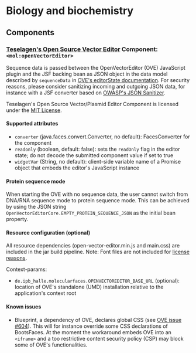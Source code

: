 # Biology and biochemistry

## Components

### [Teselagen's Open Source Vector Editor](https://github.com/TeselaGen/openVectorEditor) Component: `<mol:openVectorEditor>`

Sequence data is passed between the OpenVectorEditor (OVE) JavaScript plugin and the JSF backing bean as JSON object in the data model described by `sequenceData` in [OVE's editorState documentation](https://github.com/TeselaGen/openVectorEditor#editorstate). For security reasons, please consider sanitizing incoming and outgoing JSON data, for instance with a JSF converter based on [OWASP's JSON Sanitizer](https://github.com/OWASP/json-sanitizer).

Teselagen's Open Source Vector/Plasmid Editor Component is licensed under the [MIT License](https://github.com/TeselaGen/openVectorEditor/blob/master/LICENSE).

#### Supported attributes

* `converter` (java.faces.convert.Converter, no default): FacesConverter for the component
* `readonly` (boolean, default: false): sets the `readOnly` flag in the editor state; do not decode the submitted component value if set to true
* `widgetVar` (String, no default): client-side variable name of a Promise object that embeds the editor's JavaScript instance

#### Protein sequence mode

When starting the OVE with no sequence data, the user cannot switch from DNA/RNA sequence mode to protein sequence mode. This can be achieved by using the JSON string `OpenVectorEditorCore.EMPTY_PROTEIN_SEQUENCE_JSON` as the initial bean property.

#### Resource configuration (optional)

All resource dependencies (open-vector-editor.min.js and main.css) are included in the jar build pipeline. Note: Font files are not included for [license reasons](https://github.com/TeselaGen/openVectorEditor/issues/749#issue-947847772).

Context-params:
* `de.ipb_halle.molecularfaces.OPENVECTOREDITOR_BASE_URL` (optional): location of OVE's standalone (UMD) installation relative to the application's context root

#### Known issues

* Blueprint, a dependency of OVE, declares global CSS (see [OVE issue #604](https://github.com/TeselaGen/openVectorEditor/issues/604)). This will for instance override some CSS declarations of BootsFaces. At the moment the workaround embeds OVE into an `<iframe>` and a too restrictive content security policy (CSP) may block some of OVE's functionalities.